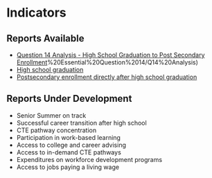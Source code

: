 # **Indicators**

## Reports Available
- [Question 14 Analysis - High School Graduation to Post Secondary Enrollment](https://github.com/CEDS-Collaborative-Exchange/Education-to-Workforce-Indicator-Framework/tree/main/Essential%20Questions/14)%20Essential%20Question%2014/Q14%20Analysis)
- [High school graduation](https://github.com/CEDS-Collaborative-Exchange/Education-to-Workforce-Indicator-Framework/tree/main/Indicators/High%20school%20graduation)
- [Postsecondary enrollment directly after high school graduation](https://github.com/CEDS-Collaborative-Exchange/Education-to-Workforce-Indicator-Framework/tree/main/Indicators/Postsecondary%20enrollment%20directly%20after%20high%20school%20graduation)

## Reports Under Development
- Senior Summer on track
- Successful career transition after high school
- CTE pathway concentration
- Participation in work-based learning
- Access to college and career advising
- Access to in-demand CTE pathways
- Expenditures on workforce development programs
- Access to jobs paying a living wage
